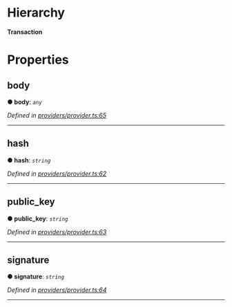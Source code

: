 

# Hierarchy

**Transaction**

# Properties

<a id="body"></a>

##  body

**● body**: *`any`*

*Defined in [providers/provider.ts:65](https://github.com/nearprotocol/nearlib/blob/b6e94a8/src.ts/providers/provider.ts#L65)*

___
<a id="hash"></a>

##  hash

**● hash**: *`string`*

*Defined in [providers/provider.ts:62](https://github.com/nearprotocol/nearlib/blob/b6e94a8/src.ts/providers/provider.ts#L62)*

___
<a id="public_key"></a>

##  public_key

**● public_key**: *`string`*

*Defined in [providers/provider.ts:63](https://github.com/nearprotocol/nearlib/blob/b6e94a8/src.ts/providers/provider.ts#L63)*

___
<a id="signature"></a>

##  signature

**● signature**: *`string`*

*Defined in [providers/provider.ts:64](https://github.com/nearprotocol/nearlib/blob/b6e94a8/src.ts/providers/provider.ts#L64)*

___

